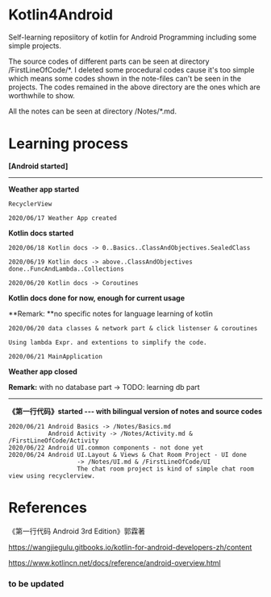 # Kotlin4Android
Self-learning reposiitory of kotlin for Android Programming including some simple projects.

The source codes of different parts can be seen at directory /FirstLineOfCode/*. I deleted some procedural codes cause it's too simple which means some codes shown in the note-files can't be seen in the projects. The codes remained in the above directory are the ones which are worthwhile to show.

All the notes can be seen at directory /Notes/*.md.

# Learning process

**[Android started]**

---

**Weather app started**

```
RecyclerView

2020/06/17 Weather App created
```

**Kotlin docs started**

```
2020/06/18 Kotlin docs -> 0..Basics..ClassAndObjectives.SealedClass

2020/06/19 Kotlin docs -> above..ClassAndObjectives done..FuncAndLambda..Collections

2020/06/20 Kotlin docs -> Coroutines
```

**Kotlin docs done for now, enough for current usage**

**Remark: **no specific notes for language learning of kotlin

```
2020/06/20 data classes & network part & click listenser & coroutines

Using lambda Expr. and extentions to simplify the code.

2020/06/21 MainApplication
```

**Weather app closed**

**Remark:** with no database part -> TODO: learning db part

---

**《第一行代码》started --- with bilingual version of notes and source codes**

~~~
2020/06/21 Android Basics -> /Notes/Basics.md
           Android Activity -> /Notes/Activity.md & /FirstLineOfCode/Activity
2020/06/22 Android UI.common components - not done yet
2020/06/24 Android UI.Layout & Views & Chat Room Project - UI done
                   -> /Notes/UI.md & /FirstLineOfCode/UI
                   The chat room project is kind of simple chat room view using recyclerview.
~~~



# References

《第一行代码 Android 3rd Edition》郭霖著

https://wangjiegulu.gitbooks.io/kotlin-for-android-developers-zh/content

https://www.kotlincn.net/docs/reference/android-overview.html

### to be updated

